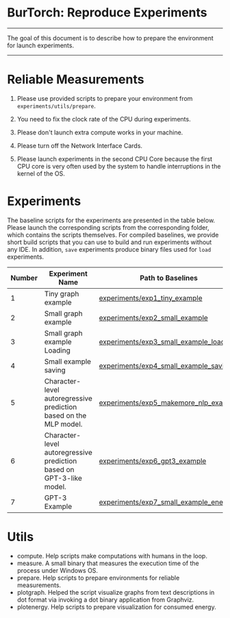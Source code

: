 # BurTorch: Reproduce Experiments

----

The goal of this document is to describe how to prepare the environment for launch experiments.

----

# Reliable Measurements

1. Please use provided scripts to prepare your environment from `experiments/utils/prepare`.

2. You need to fix the clock rate of the CPU during experiments.

3. Please don't launch extra compute works in your machine.

4. Please turn off the Network Interface Cards.

5. Please launch experiments in the second CPU Core because the first CPU core is very often used by the system to handle interruptions in the kernel of the OS.

# Experiments

The baseline scripts for the experiments are presented in the table below. Please launch the corresponding scripts from the corresponding folder, which contains the scripts themselves. For compiled baselines, we provide short build scripts that you can use to build and run experiments without any IDE. In addition, `save` experiments produce binary files used for `load` experiments. 


| Number | Experiment Name | Path to Baselines | Path to BurTorch |
|--------|---------------|-------------------|------------------|
| 1 | Tiny graph example | [experiments/exp1_tiny_example](./experiments/exp1_tiny_example) | [burt/bin_tiny_example](./burt/bin_tiny_example) |
| 2 | Small graph example | [experiments/exp2_small_example](./experiments/exp2_small_example) | [burt/bin_small_example](./burt/bin_small_example) |
| 3 | Small graph example Loading | [experiments/exp3_small_example_loading](./experiments/exp3_small_example_loading) | [burt/bin_small_example_loading](./burt/bin_small_example_loading) |
| 4 | Small example saving | [experiments/exp4_small_example_saving](./experiments/exp4_small_example_saving) | [burt/bin_small_example_saving](./burt/bin_small_example_saving) |
| 5 | Character-level autoregressive prediction based on the MLP model. | [experiments/exp5_makemore_nlp_example](./experiments/exp5_makemore_nlp_example) | [burt/bin_makemore_example](./burt/bin_makemore_example) (requires [datasets/names.txt](./datasets/names.txt) as input) |
| 6 | Character-level autoregressive prediction based on GPT-3-like model. | [experiments/exp6_gpt3_example](./experiments/exp6_gpt3_example) | [burt/bin_gpt_example](./burt/bin_gpt_example) (requires [datasets/input.txt] as input) |
| 7 | GPT-3 Example | [experiments/exp7_small_example_energy](./experiments/exp7_small_example_energy) | [burt/bin_small_example_for_energy](./burt/bin_small_example_for_energy) |

# Utils

* compute. Help scripts make computations with humans in the loop.
* measure. A small binary that measures the execution time of the process under Windows OS. 
* prepare. Help scripts to prepare environments for reliable measurements.
* plotgraph. Helped the script visualize graphs from text descriptions in dot format via invoking a dot binary application from Graphviz.
* plotenergy. Help scripts to prepare visualization for consumed energy.

